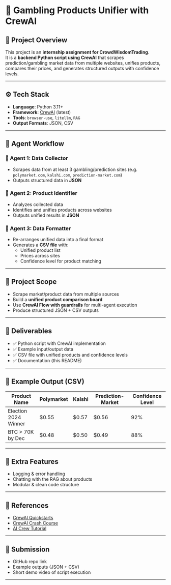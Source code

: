 # 🎰 Gambling Products Unifier with CrewAI

## 📌 Project Overview
This project is an **internship assignment for CrowdWisdomTrading**.  
It is a **backend Python script using CrewAI** that scrapes prediction/gambling market data from multiple websites, unifies products, compares their prices, and generates structured outputs with confidence levels.  

---

## ⚙️ Tech Stack
- **Language**: Python 3.11+  
- **Framework**: [CrewAI](https://github.com/crewAIInc/crewAI) (latest)  
- **Tools**: `browser-use`, `litellm`, `RAG`  
- **Output Formats**: JSON, CSV  

---

## 🤖 Agent Workflow
### 🔹 Agent 1: Data Collector
- Scrapes data from at least 3 gambling/prediction sites (e.g. `polymarket.com`, `kalshi.com`, `prediction-market.com`)  
- Outputs structured data in **JSON**  

### 🔹 Agent 2: Product Identifier
- Analyzes collected data  
- Identifies and unifies products across websites  
- Outputs unified results in **JSON**  

### 🔹 Agent 3: Data Formatter
- Re-arranges unified data into a final format  
- Generates a **CSV file** with:  
  - Unified product list  
  - Prices across sites  
  - Confidence level for product matching  

---

## 📂 Project Scope
- Scrape market/product data from multiple sources  
- Build a **unified product comparison board**  
- Use **CrewAI Flow with guardrails** for multi-agent execution  
- Produce structured JSON + CSV outputs  

---

## 📑 Deliverables
- ✅ Python script with CrewAI implementation  
- ✅ Example input/output data  
- ✅ CSV file with unified products and confidence levels  
- ✅ Documentation (this README)  

---

## 📝 Example Output (CSV)

| Product Name         | Polymarket | Kalshi | Prediction-Market | Confidence Level |
|----------------------|------------|--------|-------------------|------------------|
| Election 2024 Winner | $0.55      | $0.57  | $0.56             | 92%              |
| BTC > 70K by Dec     | $0.48      | $0.50  | $0.49             | 88%              |

---

## 🚀 Extra Features
- Logging & error handling  
- Chatting with the RAG about products  
- Modular & clean code structure  

---

## 📌 References
- [CrewAI Quickstarts](https://github.com/crewAIInc/crewAI-quickstarts)  
- [CrewAI Crash Course](https://github.com/codebasics/crewai-crash-course)  
- [AI Crew Tutorial](https://medium.com/@ShaniCodes/so-i-built-my-own-social-media-ai-crew-because-i-didnt-want-to-pay-for-jasper-ai-40a279ffe89a)  

---

## 📧 Submission
- GitHub repo link  
- Example outputs (JSON + CSV)  
- Short demo video of script execution  

---

